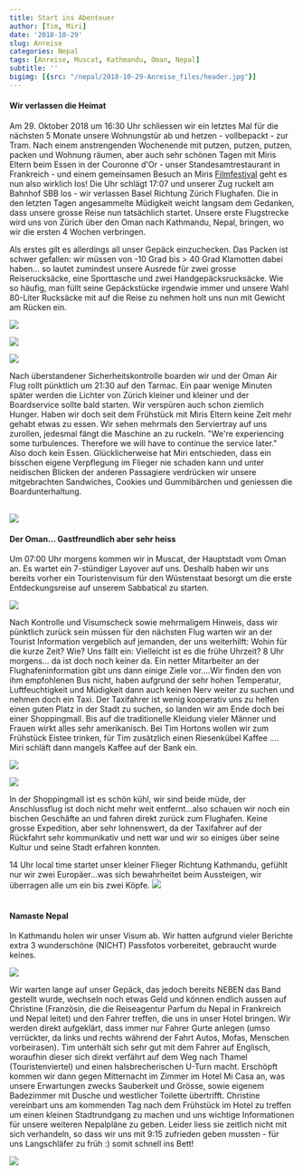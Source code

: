 ```yaml
---
title: Start ins Abenteuer
author: [Tim, Miri]
date: '2018-10-29'
slug: Anreise
categories: Nepal
tags: [Anreise, Muscat, Kathmandu, Oman, Nepal]
subtitle: ''
bigimg: [{src: "/nepal/2018-10-29-Anreise_files/header.jpg"}]
---
```


#### Wir verlassen die Heimat
Am 29. Oktober 2018 um 16:30 Uhr schliessen wir ein letztes Mal für die nächsten 5 Monate unsere Wohnungstür ab und hetzen - vollbepackt - zur Tram. Nach einem anstrengenden Wochenende mit putzen, putzen, putzen, packen und Wohnung räumen, aber auch sehr schönen Tagen mit Miris Eltern beim Essen in der Couronne d'Or - unser Standesamtrestaurant in Frankreich - und einem gemeinsamen Besuch an Miris [Filmfestival](http://www.shnit.ch) geht es nun also wirklich los! Die Uhr schlägt 17:07 und unserer Zug ruckelt am Bahnhof SBB los - wir verlassen Basel Richtung Zürich Flughafen. Die in den letzten Tagen angesammelte Müdigkeit weicht langsam dem Gedanken, dass unsere grosse Reise nun tatsächlich startet. Unsere erste Flugstrecke wird uns von Zürich über den Oman nach Kathmandu, Nepal, bringen, wo wir die ersten 4 Wochen verbringen.

Als erstes gilt es allerdings all unser Gepäck einzuchecken. Das Packen ist schwer gefallen: wir müssen von -10 Grad bis > 40 Grad Klamotten dabei haben... so lautet zumindest unsere Ausrede für zwei grosse Reiserucksäcke, eine Sporttasche und zwei Handgepäcksrucksäcke. Wie so häufig, man füllt seine Gepäckstücke irgendwie immer und unsere Wahl 80-Liter Rucksäcke mit auf die Reise zu nehmen holt uns nun mit Gewicht am Rücken ein. 

![](/nepal/2018-10-29-Anreise_files/rucksack_1.jpg)

![](/nepal/2018-10-29-Anreise_files/rucksack_2.jpg)

![](/nepal/2018-10-29-Anreise_files/rucksack_3.jpg)

Nach überstandener Sicherheitskontrolle boarden wir und der Oman Air Flug rollt pünktlich um 21:30 auf den Tarmac. Ein paar wenige Minuten später werden die Lichter von Zürich kleiner und kleiner und der Boardservice sollte bald starten. Wir verspüren auch schon ziemlich Hunger. Haben wir doch seit dem Frühstück mit Miris Eltern keine Zeit mehr gehabt etwas zu essen. Wir sehen mehrmals den Serviertray auf uns zurollen, jedesmal fängt die Maschine an zu ruckeln. "We're experiencing some turbulences. Therefore we will have to continue the service later." Also doch kein Essen. Glücklicherweise hat Miri entschieden, dass ein bisschen eigene Verpflegung im Flieger nie schaden kann und unter neidischen Blicken der anderen Passagiere verdrücken wir unsere mitgebrachten Sandwiches, Cookies und Gummibärchen und geniessen die Boardunterhaltung. <br></br>

![](/nepal/2018-10-29-Anreise_files/oman_air.jpg)

#### Der Oman... Gastfreundlich aber sehr heiss
Um 07:00 Uhr morgens kommen wir in Muscat, der Hauptstadt vom Oman an. Es wartet ein 7-stündiger Layover auf uns. Deshalb haben wir uns bereits vorher ein Touristenvisum für den Wüstenstaat besorgt um die erste Entdeckungsreise auf unserem Sabbatical zu starten. 

![](/nepal/2018-10-29-Anreise_files/welcome_muscat.jpg)

Nach Kontrolle und Visumscheck sowie mehrmaligem Hinweis, dass wir pünktlich zurück sein müssen für den nächsten Flug warten wir an der Tourist Information vergeblich auf jemanden, der uns weiterhilft: Wohin für die kurze Zeit? Wie? Uns fällt ein: Vielleicht ist es die frühe Uhrzeit? 8 Uhr morgens... da ist doch noch keiner da. Ein netter Mitarbeiter an der Flughafeninformation gibt uns dann einige Ziele vor....Wir finden den von ihm empfohlenen Bus nicht, haben aufgrund der sehr hohen Temperatur, Luftfeuchtigkeit und Müdigkeit dann auch keinen Nerv weiter zu suchen und nehmen doch ein Taxi. Der Taxifahrer ist wenig kooperativ uns zu helfen einen guten Platz in der Stadt zu suchen, so landen wir am Ende doch bei einer Shoppingmall. Bis auf die traditionelle Kleidung vieler Männer und Frauen wirkt alles sehr amerikanisch. Bei Tim Hortons wollen wir zum Frühstück Eistee trinken, für Tim zusätzlich einen Riesenkübel Kaffee .... Miri schläft dann mangels Kaffee auf der Bank ein. 

![](/nepal/2018-10-29-Anreise_files/mosche.jpg)

![](/nepal/2018-10-29-Anreise_files/kaffee.jpg)

In der Shoppingmall ist es schön kühl, wir sind beide müde, der Anschlussflug ist doch nicht mehr weit entfernt...also schauen wir noch ein bischen Geschäfte an und fahren direkt zurück zum Flughafen. Keine grosse Expedition, aber sehr lohnenswert, da der Taxifahrer auf der Rückfahrt sehr kommunikativ und nett war und wir so einiges über seine Kultur und seine Stadt erfahren konnten.

14 Uhr local time startet unser kleiner Flieger Richtung Kathmandu, gefühlt nur wir zwei Europäer...was sich bewahrheitet beim Aussteigen, wir überragen alle um ein bis zwei Köpfe.
![](/nepal/2018-10-29-Anreise_files/flieger_kathmandu.jpg)
<br></br>
#### Namaste Nepal
In Kathmandu holen wir unser Visum ab. Wir hatten aufgrund vieler Berichte extra 3 wunderschöne (NICHT) Passfotos vorbereitet, gebraucht wurde keines.

![](/nepal/2018-10-29-Anreise_files/willkommen_nepal_1.jpg)

Wir warten lange auf unser Gepäck, das jedoch bereits NEBEN das Band gestellt wurde, wechseln noch etwas Geld und können endlich aussen auf Christine (Französin, die die Reiseagentur Parfum du Nepal in Frankreich und Nepal leitet) und den Fahrer treffen, die uns in unser Hotel bringen. Wir werden direkt aufgeklärt, dass immer nur Fahrer Gurte anlegen (umso verrückter, da links und rechts während der Fahrt Autos, Mofas, Menschen vorbeirasen). Tim unterhält sich sehr gut mit dem Fahrer auf Englisch, woraufhin dieser sich direkt verfährt auf dem Weg nach Thamel (Touristenviertel) und einen halsbrecherischen U-Turn macht. Erschöpft kommen wir dann gegen Mitternacht im Zimmer im Hotel Mi Casa an, was unsere Erwartungen zwecks Sauberkeit und Grösse, sowie eigenem Badezimmer mit Dusche und westlicher Toilette übertrifft.
Christine vereinbart uns am kommenden Tag nach dem Frühstück im Hotel zu treffen um einen kleinen Stadtrundgang zu machen und uns wichtige Informationen für unsere weiteren Nepalpläne zu geben. Leider liess sie zeitlich nicht mit sich verhandeln, so dass wir uns mit 9:15 zufrieden geben mussten - für uns Langschläfer zu früh :) somit schnell ins Bett!

![](/nepal/2018-10-29-Anreise_files/hotel_kathmandu.jpg)
